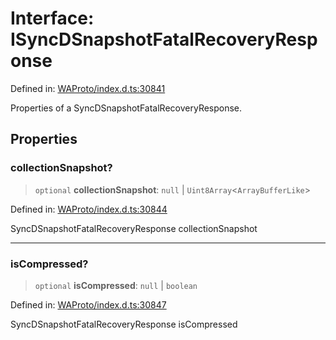# Interface: ISyncDSnapshotFatalRecoveryResponse

Defined in: [WAProto/index.d.ts:30841](https://github.com/Fokusdotid/bail/blob/043003e0dc220c8f52aef36f90c7026f3a192427/WAProto/index.d.ts#L30841)

Properties of a SyncDSnapshotFatalRecoveryResponse.

## Properties

### collectionSnapshot?

> `optional` **collectionSnapshot**: `null` \| `Uint8Array`\<`ArrayBufferLike`\>

Defined in: [WAProto/index.d.ts:30844](https://github.com/Fokusdotid/bail/blob/043003e0dc220c8f52aef36f90c7026f3a192427/WAProto/index.d.ts#L30844)

SyncDSnapshotFatalRecoveryResponse collectionSnapshot

***

### isCompressed?

> `optional` **isCompressed**: `null` \| `boolean`

Defined in: [WAProto/index.d.ts:30847](https://github.com/Fokusdotid/bail/blob/043003e0dc220c8f52aef36f90c7026f3a192427/WAProto/index.d.ts#L30847)

SyncDSnapshotFatalRecoveryResponse isCompressed
